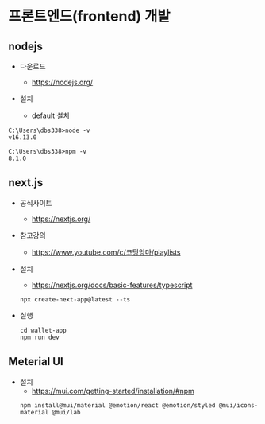 # 프론트엔드(frontend) 개발

## nodejs

* 다운로드
  - https://nodejs.org/
  
* 설치
  - default 설치
```console
C:\Users\dbs338>node -v
v16.13.0

C:\Users\dbs338>npm -v
8.1.0
```


## next.js

* 공식사이트
  - https://nextjs.org/
  
* 참고강의
  - https://www.youtube.com/c/코딩앙마/playlists
  
* 설치
  - https://nextjs.org/docs/basic-features/typescript
       
  ```console
  npx create-next-app@latest --ts
  ```
  
* 실행
  ```
  cd wallet-app
  npm run dev
  ```
  
## Meterial UI
* 설치
  - https://mui.com/getting-started/installation/#npm
  ```
  npm install@mui/material @emotion/react @emotion/styled @mui/icons-material @mui/lab
  ```
